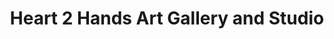 ---
title: "Heart 2 Hands Art Gallery and Studio"
url: /clayton/heart-2-hands-art-gallery-and-studio/
shop: craft
---
